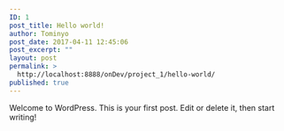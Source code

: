 ```yaml
---
ID: 1
post_title: Hello world!
author: Tominyo
post_date: 2017-04-11 12:45:06
post_excerpt: ""
layout: post
permalink: >
  http://localhost:8888/onDev/project_1/hello-world/
published: true
---
```

Welcome to WordPress. This is your first post. Edit or delete it, then start writing!